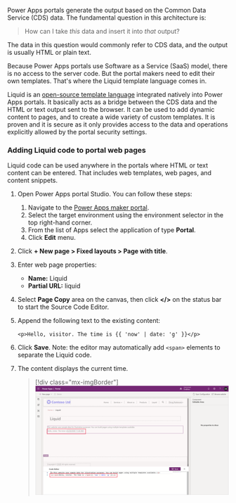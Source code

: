 Power Apps portals generate the output based on the Common Data Service (CDS) data. The fundamental question in this architecture is:

> How can I take *this* data and insert it into *that* output?

The data in this question would commonly refer to CDS data, and the output is usually HTML or plain text.

Because Power Apps portals use Software as a Service (SaaS) model, there is no access to the server code. But the portal makers need to edit their own templates. That's where the Liquid template language comes in.

Liquid is an [open-source template language](http://dotliquidmarkup.org/?azure-portal=true) integrated natively into Power Apps portals. It basically acts as a bridge between the CDS data and the HTML or text output sent to the browser. It can be used to add dynamic content to pages, and to create a wide variety of custom templates. It is proven and it is secure as it only provides access to the data and operations explicitly allowed by the portal security settings.

### Adding Liquid code to portal web pages

Liquid code can be used anywhere in the portals where HTML or text content can be entered. That includes web templates, web pages, and content snippets.

1. Open Power Apps portal Studio. You can follow these steps:

   1. Navigate to the [Power Apps maker portal](https://make.powerapps.com/?azure-portal=true).
   1. Select the target environment using the environment selector in the top right-hand corner.
   1. From the list of Apps select the application of type **Portal**.
   1. Click **Edit** menu.

1. Click **+ New page > Fixed layouts > Page with title**.

1. Enter web page properties:

   * **Name:** Liquid
   * **Partial URL:** liquid

1. Select **Page Copy** area on the canvas, then click **</>** on the status bar to start the Source Code Editor.

1. Append the following text to the existing content:

   ```twig
   <p>Hello, visitor. The time is {{ 'now' | date: 'g' }}</p>
   ```

1. Click **Save**. Note: the editor may automatically add `<span>` elements to separate the Liquid code.

1. The content displays the current time.

    > [!div class="mx-imgBorder"]
    > [![Liquid sample](../media/liquid-start.png)](../media/liquid-start.png#lightbox)
